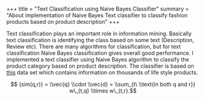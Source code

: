 
+++
title = "Text Classification using Naive Bayes Classifier"
summary = "About implementation of Naive Bayes Text classifier to classify fashion products based on product description"
+++
 
Text classification plays an important role in information mining. Basically text classification is identifying the class based on some text (Description, Review etc). There are many algorithms for classification, but for text classification Naive Bayes classification gives overall good performance. I implemented a text classifier using Naive Bayes algorithm to classify the product category based on product description. The classifier is based on [this](https://www.kaggle.com/paramaggarwal/fashion-product-images-small) data set which contains information on thousands of life style products.

$$ {sim(q,r)} = \\vec{q} \\cdot \\vec{d} = \\sum_{t\ \\text{in both q and r}} w\_{t,q} \\times w\_{t,r}.$$
